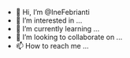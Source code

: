 - 👋 Hi, I’m @IneFebrianti
- 👀 I’m interested in ...
- 🌱 I’m currently learning ...
- 💞️ I’m looking to collaborate on ...
- 📫 How to reach me ...

<!---
IneFebrianti/IneFebrianti is a ✨ special ✨ repository because its `README.md` (this file) appears on your GitHub profile.
You can click the Preview link to take a look at your changes.
--->
